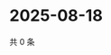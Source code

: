 # 2025-08-18

共 0 条

<!-- BEGIN ZHIHUQUESTIONS -->
<!-- 最后更新时间 Mon Aug 18 2025 20:23:48 GMT+0800 (China Standard Time) -->

<!-- END ZHIHUQUESTIONS -->
